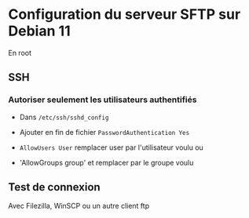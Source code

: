 # Configuration du serveur SFTP sur Debian 11

En root

## SSH

### Autoriser seulement les utilisateurs authentifiés

* Dans `/etc/ssh/sshd_config`

* Ajouter en fin de fichier `PasswordAuthentication Yes`
* `AllowUsers User` remplacer user par l'utilisateur voulu
ou
* 'AllowGroups group' et remplacer par le groupe voulu

## Test de connexion 

Avec Filezilla, WinSCP ou un autre client ftp
